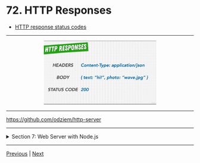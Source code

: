 # 72. HTTP Responses

-   [HTTP response status codes](https://developer.mozilla.org/en-US/docs/Web/HTTP/Status)

---

<p align="center" >
    <img src="../imags/72_HTTP-Responses.png" width="60%" >
</p>

---

https://github.com/odziem/http-server

---

<details>
  <summary> Section 7: Web Server with Node.js </summary>

  - [Codebase: http-server](../src/7_http-server/)

</details>

---

[Previous](./71_HTTP-Requests.md) | [Next](./73_Our-First-Webserver.md)